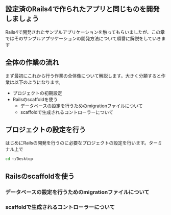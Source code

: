 ## 設定済のRails4で作られたアプリと同じものを開発しましょう

Rails4で開発されたサンプルアプリケーションを触ってもらいましたが、この章ではそのサンプルアプリケーションの開発方法について順番に解説をしていきます

## 全体の作業の流れ

まず最初にこれから行う作業の全体像について解説します。大きく分類すると作業は以下のようになります。

- プロジェクトの初期設定
- Railsのscaffoldを使う
    - データベースの設定を行うためのmigrationファイルについて
    - scaffoldで生成されるコントローラーについて

## プロジェクトの設定を行う

はじめにRailsの開発を行うのに必要なプロジェクトの設定を行います。ターミナル上で

```sh
cd ~/Desktop
```


## Railsのscaffoldを使う


### データベースの設定を行うためのmigrationファイルについて

### scaffoldで生成されるコントローラーについて
